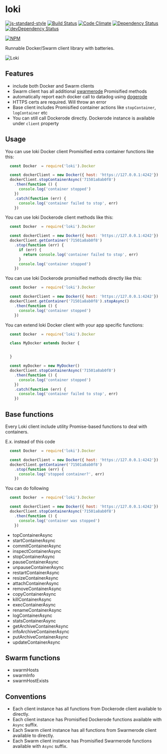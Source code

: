 # loki

[![js-standard-style](https://img.shields.io/badge/code%20style-standard-brightgreen.svg)](http://standardjs.com/)
[![Build Status](https://travis-ci.org/Runnable/loki.svg?branch=master)](https://travis-ci.org/Runnable/loki)
[![Code Climate](https://codeclimate.com/github/Runnable/loki/badges/gpa.svg)](https://codeclimate.com/github/Runnable/loki)
[![Dependency Status](https://david-dm.org/Runnable/loki.svg)](https://david-dm.org/Runnable/loki)
[![devDependency Status](https://david-dm.org/Runnable/loki/dev-status.svg)](https://david-dm.org/Runnable/loki/dev-status.svg)

[![NPM](https://nodei.co/npm/@runnable/loki.png?compact=true)](https://nodei.co/npm/@runnable/loki)


Runnable Docker/Swarm client library with batteries.


![Loki](https://upload.wikimedia.org/wikipedia/commons/thumb/4/40/Processed_SAM_loki.jpg/360px-Processed_SAM_loki.jpg)


## Features

   * include both Docker and Swarm clients
   * Swarm client has all additional [swarmerode](https://github.com/Runnable/swarmerode) Promisified methods
   * automatically report each docker call to datadog using [dogerode](https://github.com/Runnable/dogerode)
   * HTTPS certs are required. Will throw an error
   * Base client includes Promisified container actions like `stopContainer`, `logContainer` etc
   * You can still call Dockerode directly. Dockerode instance is available under `client` property


## Usage

You can use loki Docker client Promisified extra container functions like this:

```javascript
  const Docker  = require('loki').Docker

  const dockerClient = new Docker({ host: 'https://127.0.0.1:4242'})
  dockerClient.stopContainerAsync('71501a8ab0f8')
    .then(function () {
      console.log('container stopped')
    })
    .catch(function (err) {
      console.log('container failed to stop', err)
    })

```

You can use loki Dockerode client methods like this:

```javascript
  const Docker  = require('loki').Docker

  const dockerClient = new Docker({ host: 'https://127.0.0.1:4242'})
  dockerClient.getContainer('71501a8ab0f8')
    .stop(function (err) {
      if (err) {
        return console.log('container failed to stop', err)
      }
      console.log('container stopped')
    })
```

You can use loki Dockerode promisified methods directly like this:

```javascript
  const Docker  = require('loki').Docker

  const dockerClient = new Docker({ host: 'https://127.0.0.1:4242'})
  dockerClient.getContainer('71501a8ab0f8').stopAsync()
    .then(function () {
      console.log('container stopped')
    })
```

You can extend loki Docker client with your app specific functions:

```javascript
  const Docker  = require('loki').Docker

  class MyDocker extends Docker {


  }

  const myDocker = new MyDocker()
  dockerClient.stopContainerAsync('71501a8ab0f8')
    .then(function () {
      console.log('container stopped')
    })
    .catch(function (err) {
      console.log('container failed to stop', err)
    })
```


## Base functions

Every Loki client include utility Promise-based functions
to deal with containers.

E.x. instead of this code

```javascript
  const Docker  = require('loki').Docker

  const dockerClient = new Docker({ host: 'https://127.0.0.1:4242'})
  dockerClient.getContainer('71501a8ab0f8')
    .stop(function (err) {
      console.log('stopped container?', err)
    })

```

You can do following

```javascript
  const Docker  = require('loki').Docker

  const dockerClient = new Docker({ host: 'https://127.0.0.1:4242'})
  dockerClient.stopContainerAsync('71501a8ab0f8')
    .then(function () {
      console.log('container was stopped')
    })

```

  - topContainerAsync
  - startContainerAsync
  - commitContainerAsync
  - inspectContainerAsync
  - stopContainerAsync
  - pauseContainerAsync
  - unpauseContainerAsync
  - restartContainerAsync
  - resizeContainerAsync
  - attachContainerAsync
  - removeContainerAsync
  - copyContainerAsync
  - killContainerAsync
  - execContainerAsync
  - renameContainerAsync
  - logContainerAsync
  - statsContainerAsync
  - getArchiveContainerAsync
  - infoArchiveContainerAsync
  - putArchiveContainerAsync
  - updateContainerAsync


## Swarm functions

  - swarmHosts
  - swarmInfo
  - swarmHostExists


## Conventions

 * Each client instance has all functions from Dockerode client available to directly.
 * Each client instance has Promisified Dockerode functions available with `Async` suffix.
 * Each Swarm client instance has all functions from Swarmerode client available to directly.
 * Each Swarm client instance has Promisified Swarmerode functions available with `Async` suffix.

